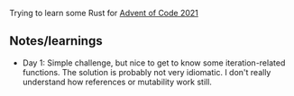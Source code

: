 Trying to learn some Rust for [Advent of Code 2021](https://adventofcode.com/2021/)

## Notes/learnings

- Day 1: Simple challenge, but nice to get to know some iteration-related functions. The solution is probably not very idiomatic. I don't really understand how references or mutability work still.
